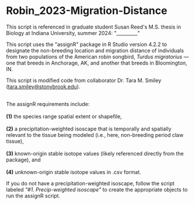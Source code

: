 # Robin_2023-Migration-Distance
This script is referenced in graduate student Susan Reed's M.S. thesis in Biology at Indiana University, summer 2024: "_________"

This script uses the "assignR" package in R Studio version 4.2.2 to designate the non-breeding location and migration distance of individuals from two populations of the American robin songbird, <em>Turdus migratorius</em> — one that breeds in Anchorage, AK, and another that breeds in Bloomington, IN.

This script is modified code from collaborator Dr. Tara M. Smiley (tara.smiley@stonybrook.edu).

<br>The assignR requirements include:</br>
<br> <b>(1)</b> the species range spatial extent or shapefile,</br>
<br> <b>(2)</b> a precipitation-weighted isoscape that is temporally and spatially relevant to the tissue being modeled (i.e., here, non-breeding period claw tissue),</br>
<br> <b>(3)</b> known-origin stable isotope values (likely referenced directly from the package), and </br>
<br> <b>(4)</b> unknown-origin stable isotope values in .csv format.</br>


If you do not have a precipitation-weighted isoscape, follow the script labeled <em>"#1. Precip-weighted isoscape"</em> to create the appropriate objects to run the assignR script.

